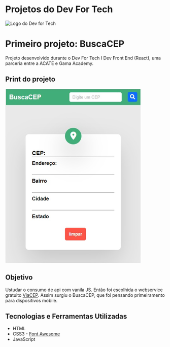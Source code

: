 # Projetos do Dev For Tech

<img alt="Logo do Dev for Tech " src="https://devfortech.corporate.gama.academy/wp-content/uploads/sites/28/2022/04/logotipo-Dev-for-Tech.svg">

# Primeiro projeto: BuscaCEP
Projeto desenvolvido durante o Dev For Tech I Dev Front End (React), uma parceria entre a ACATE e Gama Academy. 

## Print do projeto
<img alt="screenshot buscacep" src="https://github.com/deciofrancis/dev-for-tech/blob/main/viacep/img/screenshot-buscacep.jpg">

## Objetivo
Ustudar o consumo de api com vanila JS. Então foi escolhida o webservice gratuito [ViaCEP](https://viacep.com.br/). Assim surgiu o BuscaCEP, que foi pensando primeiramento para dispositivos mobile.

## Tecnologias e Ferramentas Utilizadas
 - HTML
 - CSS3 - [Font Awesome](https://fontawesome.com/)
 - JavaScript